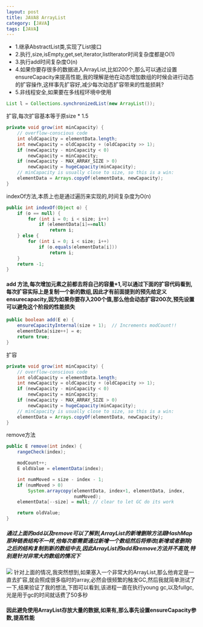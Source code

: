 ```yaml
---
layout: post
title: JAVA8 ArrayList
category: [JAVA]
tags: [JAVA]
---
```


* 1.继承AbstractList类,实现了List接口
* 2.执行,size,isEmpty,get,set,iterator,listIterator时间复杂度都是O(1)
* 3.执行add时间复杂度O(n)
* 4.如果你要存很多的数据进入ArrayList,比如200个,那么可以通过设置ensureCapacity来提高性能,我的理解是他在动态增加数组的时候会进行动态的扩容操作,这样事先扩容好,减少每次动态扩容带来的性能损耗?
* 5.非线程安全,如果要在多线程环境中使用

```JAVA
List l = Collections.synchronizedList(new ArrayList());
```

扩容,每次扩容基本等于原size * 1.5

```JAVA
private void grow(int minCapacity) {
    // overflow-conscious code
    int oldCapacity = elementData.length;
    int newCapacity = oldCapacity + (oldCapacity >> 1);
    if (newCapacity - minCapacity < 0)
        newCapacity = minCapacity;
    if (newCapacity - MAX_ARRAY_SIZE > 0)
        newCapacity = hugeCapacity(minCapacity);
    // minCapacity is usually close to size, so this is a win:
    elementData = Arrays.copyOf(elementData, newCapacity);
}
```

indexOf方法,本质上也是通过遍历来实现的,时间复杂度为O(n)

```JAVA
public int indexOf(Object o) {
    if (o == null) {
        for (int i = 0; i < size; i++)
            if (elementData[i]==null)
                return i;
    } else {
        for (int i = 0; i < size; i++)
            if (o.equals(elementData[i]))
                return i;
    }
    return -1;
}
```

#### add 方法,每次增加元素之前都去将自己的容量+1,可以通过下面的扩容代码看到,每次扩容实际上是复制一个新的数组,因此才有前面提到的预先给定义ensurecapacity,因为如果你要存入200个值,那么他会动态扩容200次,预先设置可以避免这个阶段的性能损失

```JAVA
public boolean add(E e) {
    ensureCapacityInternal(size + 1);  // Increments modCount!!
    elementData[size++] = e;
    return true;
}

```
扩容

```JAVA
private void grow(int minCapacity) {
    // overflow-conscious code
    int oldCapacity = elementData.length;
    int newCapacity = oldCapacity + (oldCapacity >> 1);
    if (newCapacity - minCapacity < 0)
        newCapacity = minCapacity;
    if (newCapacity - MAX_ARRAY_SIZE > 0)
        newCapacity = hugeCapacity(minCapacity);
    // minCapacity is usually close to size, so this is a win:
    elementData = Arrays.copyOf(elementData, newCapacity);
}
```

remove方法

```JAVA
public E remove(int index) {
    rangeCheck(index);

    modCount++;
    E oldValue = elementData(index);

    int numMoved = size - index - 1;
    if (numMoved > 0)
        System.arraycopy(elementData, index+1, elementData, index,
                         numMoved);
    elementData[--size] = null; // clear to let GC do its work

    return oldValue;
}
```

##### 通过上面的add以及remove可以了解到,ArrayList的新增删除方法跟HashMap那种链表结构不一样,他每次都需要通过新增一个数组然后将修改(新增或者删除)之后的结构复制到新的数组中去,因此ArrayList的add和remove方法并不高效,特别是针对非常大的数组的情况下

![](http://pic.woowen.com/arraylistimg.png)
针对上面的情况,我突然想到,如果塞入一个非常大的ArrayList,那么他肯定是一直去扩容,就会照成很多临时的array,必然会很频繁的触发GC,然后我就简单测试了一下,结果验证了我的想法,下图可以看到,该进程一直在执行young gc,以及fullgc,光是用于gc的时间就话费了50多秒

#### 因此避免使用ArrayList存放大量的数据,如果有,那么事先设置ensureCapacity参数,提高性能

